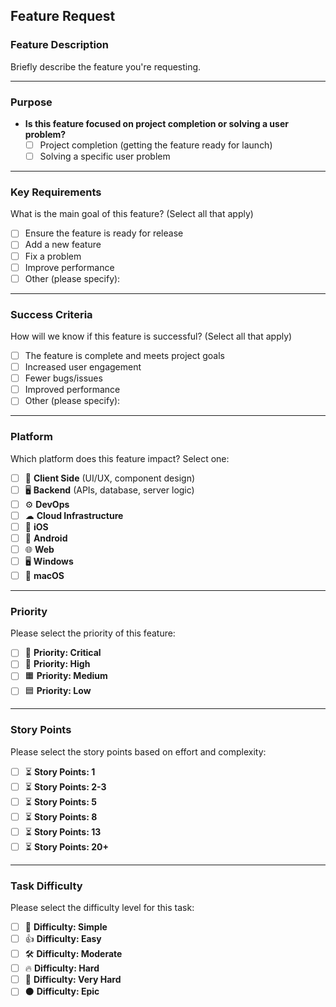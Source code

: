 ## Feature Request

### Feature Description
Briefly describe the feature you're requesting.

---

### Purpose
- **Is this feature focused on project completion or solving a user problem?**
  - [ ] Project completion (getting the feature ready for launch)
  - [ ] Solving a specific user problem

---

### Key Requirements
What is the main goal of this feature? (Select all that apply)
- [ ] Ensure the feature is ready for release
- [ ] Add a new feature
- [ ] Fix a problem
- [ ] Improve performance
- [ ] Other (please specify):

---

### Success Criteria
How will we know if this feature is successful? (Select all that apply)
- [ ] The feature is complete and meets project goals
- [ ] Increased user engagement
- [ ] Fewer bugs/issues
- [ ] Improved performance
- [ ] Other (please specify):

---

### Platform
Which platform does this feature impact? Select one:
- [ ] 🎨 **Client Side** (UI/UX, component design)
- [ ] 🖥 **Backend** (APIs, database, server logic)
- [ ] ⚙ **DevOps**
- [ ] ☁ **Cloud Infrastructure**
- [ ] 🍎 **iOS**
- [ ] 🤖 **Android**
- [ ] 🌐 **Web**
- [ ] 🖥 **Windows**
- [ ] 🍏 **macOS**

---

### Priority
Please select the priority of this feature:
- [ ] 🚨 **Priority: Critical**
- [ ] 🚨 **Priority: High**
- [ ] 🟧 **Priority: Medium**
- [ ] 🟦 **Priority: Low**

---

### Story Points
Please select the story points based on effort and complexity:
- [ ] ⏳ **Story Points: 1**
- [ ] ⏳ **Story Points: 2-3**
- [ ] ⏳ **Story Points: 5**
- [ ] ⏳ **Story Points: 8**
- [ ] ⏳ **Story Points: 13**
- [ ] ⏳ **Story Points: 20+**

---

### Task Difficulty
Please select the difficulty level for this task:
- [ ] 🌱 **Difficulty: Simple**  
- [ ] 👍 **Difficulty: Easy**  
- [ ] 🛠 **Difficulty: Moderate**  
- [ ] 🔥 **Difficulty: Hard**  
- [ ] 🧠 **Difficulty: Very Hard**  
- [ ] ⚫ **Difficulty: Epic**